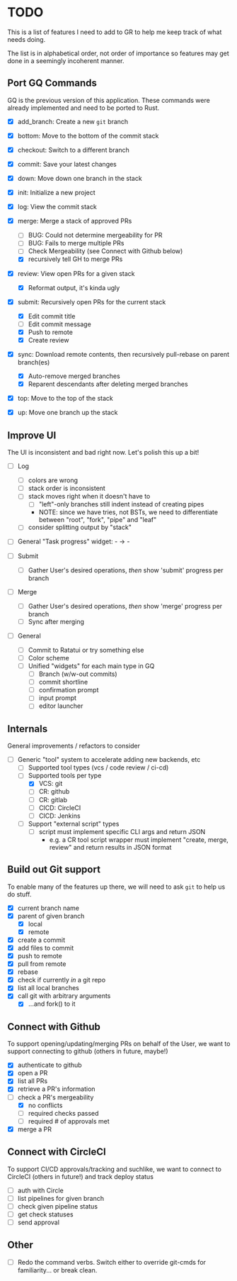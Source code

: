 # TODO
This is a list of features I need to add to GR to help 
me keep track of what needs doing.

The list is in alphabetical order, not order of importance
so features may get done in a seemingly incoherent manner.

## Port GQ Commands
GQ is the previous version of this application. These commands
were already implemented and need to be ported to Rust.

- [x] add_branch: Create a new `git` branch
- [x] bottom: Move to the bottom of the commit stack
- [x] checkout: Switch to a different branch
- [x] commit: Save your latest changes
- [x] down: Move down one branch in the stack
- [x] init: Initialize a new project
- [x] log: View the commit stack
- [x] merge: Merge a stack of approved PRs 
  - [ ] BUG: Could not determine mergeability for PR
  - [ ] BUG: Fails to merge multiple PRs 
  - [ ] Check Mergeability (see Connect with Github below)
  - [x] recursively tell GH to merge PRs
- [x] review: View open PRs for a given stack
  - [x] Reformat output, it's kinda ugly
- [x] submit: Recursively open PRs for the current stack
  - [x] Edit commit title
  - [ ] Edit commit message
  - [x] Push to remote
  - [x] Create review
- [x] sync: Download remote contents, then recursively pull-rebase on parent branch(es)
  - [x] Auto-remove merged branches
  - [x] Reparent descendants after deleting merged branches
- [x] top: Move to the top of the stack
- [x] up: Move one branch up the stack


## Improve UI
The UI is inconsistent and bad right now. Let's polish this up a bit!

- [ ] Log
  - [ ] colors are wrong
  - [ ] stack order is inconsistent
  - [ ] stack moves right when it doesn't have to
       - [ ] "left"-only branches still indent instead of creating pipes
       - NOTE: since we have tries, not BSTs, we need to differentiate between "root", "fork", "pipe" and "leaf"
  - [ ] consider splitting output by "stack"

- [ ] General "Task progress" widget:  <name> - <spinner> -> <name> - <status>

- [ ] Submit
  - [ ] Gather User's desired operations, _then_ show 'submit' progress per branch

- [ ] Merge
  - [ ] Gather User's desired operations, _then_ show 'merge' progress per branch
  - [ ] Sync after merging

- [ ] General
  - [ ] Commit to Ratatui or try something else
  - [ ] Color scheme
  - [ ] Unified "widgets" for each main type in GQ
    - [ ] Branch (w/w-out commits)
    - [ ] commit shortline
    - [ ] confirmation prompt
    - [ ] input prompt
    - [ ] editor launcher

## Internals
General improvements / refactors to consider

- [ ] Generic "tool" system to accelerate adding new backends, etc
  - [ ] Supported tool types (vcs / code review / ci-cd)
  - [ ] Supported tools per type
    - [x] VCS: git
    - [ ] CR:  github
    - [ ] CR:  gitlab
    - [ ] CICD: CircleCI
    - [ ] CICD: Jenkins
  - [ ] Support "external script" types
    - [ ] script must implement specific CLI args and return JSON
        - e.g. a CR tool script wrapper must implement "create, merge, review"
            and return results in JSON format


## Build out Git support
To enable many of the features up there, we will need to ask
`git` to help us do stuff. 

- [x] current branch name
- [x] parent of given branch
  - [x] local
  - [x] remote
- [x] create a commit
- [x] add files to commit
- [x] push to remote
- [x] pull from remote
- [x] rebase
- [x] check if currently _in_ a git repo
- [x] list all local branches
- [x] call git with arbitrary arguments 
  - [x] ...and fork() to it 

## Connect with Github
To support opening/updating/merging PRs on behalf of the User,
we want to support connecting to github (others in future, maybe!)

- [x] authenticate to github
- [x] open a PR
- [x] list all PRs
- [x] retrieve a PR's information
- [ ] check a PR's mergeability 
  - [x] no conflicts
  - [ ] required checks passed
  - [ ] required # of approvals met
- [x] merge a PR

## Connect with CircleCI
To support CI/CD approvals/tracking and suchlike, we want
to connect to CircleCI (others in future!) and track deploy status

- [ ] auth with Circle
- [ ] list pipelines for given branch
- [ ] check given pipeline status
- [ ] get check statuses
- [ ] send approval

## Other

- [ ] Redo the command verbs. Switch either to override git-cmds for familiarity... or break clean.
